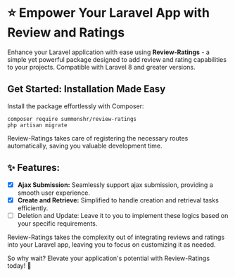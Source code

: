 # ⭐️ Empower Your Laravel App with Review and Ratings

Enhance your Laravel application with ease using **Review-Ratings** - a simple yet powerful package designed to add review and rating capabilities to your projects. Compatible with Laravel 8 and greater versions.

## Get Started: Installation Made Easy

Install the package effortlessly with Composer:

```
composer require summonshr/review-ratings
php artisan migrate
```

Review-Ratings takes care of registering the necessary routes automatically, saving you valuable development time.

## ✨ Features:

- [x] **Ajax Submission:** Seamlessly support ajax submission, providing a smooth user experience.
- [x] **Create and Retrieve:** Simplified to handle creation and retrieval tasks efficiently.
- [ ] Deletion and Update: Leave it to you to implement these logics based on your specific requirements.

Review-Ratings takes the complexity out of integrating reviews and ratings into your Laravel app, leaving you to focus on customizing it as needed.

So why wait? Elevate your application's potential with Review-Ratings today! 🚀

